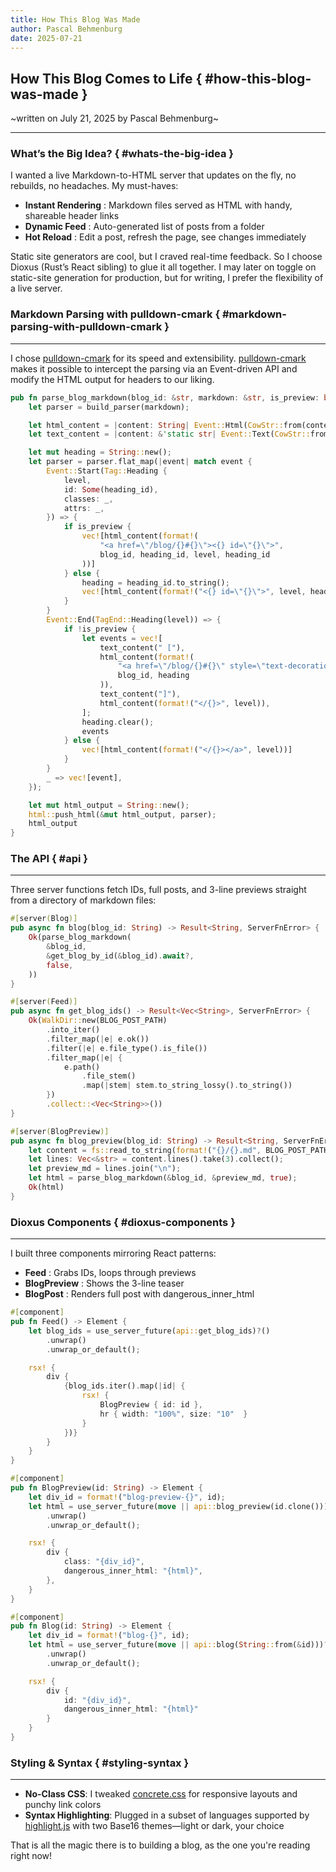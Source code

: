 ```yaml
---
title: How This Blog Was Made
author: Pascal Behmenburg
date: 2025-07-21
---
```

## How This Blog Comes to Life { #how-this-blog-was-made }

~written on July 21, 2025 by Pascal Behmenburg~

---

### What’s the Big Idea? { #whats-the-big-idea }

I wanted a live Markdown-to-HTML server that updates on the fly, no rebuilds, no headaches. My must-haves:

- **Instant Rendering**
  : Markdown files served as HTML with handy, shareable header links
- **Dynamic Feed**
  : Auto-generated list of posts from a folder
- **Hot Reload**
  : Edit a post, refresh the page, see changes immediately

Static site generators are cool, but I craved real-time feedback. So I choose Dioxus (Rust’s React sibling) to glue it all together.
I may later on toggle on static-site generation for production, but for writing, I prefer the flexibility of a live server.

### Markdown Parsing with pulldown-cmark { #markdown-parsing-with-pulldown-cmark }
---

I chose [pulldown-cmark](https://github.com/pulldown-cmark/pulldown-cmark) for its speed and extensibility. [pulldown-cmark](https://github.com/pulldown-cmark/pulldown-cmark) makes it possible to intercept the parsing via an Event-driven API and modify the HTML output for headers to our liking.

```rs
pub fn parse_blog_markdown(blog_id: &str, markdown: &str, is_preview: bool) -> String {
    let parser = build_parser(markdown);

    let html_content = |content: String| Event::Html(CowStr::from(content));
    let text_content = |content: &'static str| Event::Text(CowStr::from(content));

    let mut heading = String::new();
    let parser = parser.flat_map(|event| match event {
        Event::Start(Tag::Heading {
            level,
            id: Some(heading_id),
            classes: _,
            attrs: _,
        }) => {
            if is_preview {
                vec![html_content(format!(
                    "<a href=\"/blog/{}#{}\"><{} id=\"{}\">",
                    blog_id, heading_id, level, heading_id
                ))]
            } else {
                heading = heading_id.to_string();
                vec![html_content(format!("<{} id=\"{}\">", level, heading_id))]
            }
        }
        Event::End(TagEnd::Heading(level)) => {
            if !is_preview {
                let events = vec![
                    text_content(" ["),
                    html_content(format!(
                        "<a href=\"/blog/{}#{}\" style=\"text-decoration: none;\">#</a>",
                        blog_id, heading
                    )),
                    text_content("]"),
                    html_content(format!("</{}>", level)),
                ];
                heading.clear();
                events
            } else {
                vec![html_content(format!("</{}></a>", level))]
            }
        }
        _ => vec![event],
    });

    let mut html_output = String::new();
    html::push_html(&mut html_output, parser);
    html_output
}
```

### The API { #api }
---

Three server functions fetch IDs, full posts, and 3-line previews straight from a directory of markdown files:

```rs
#[server(Blog)]
pub async fn blog(blog_id: String) -> Result<String, ServerFnError> {
    Ok(parse_blog_markdown(
        &blog_id,
        &get_blog_by_id(&blog_id).await?,
        false,
    ))
}

#[server(Feed)]
pub async fn get_blog_ids() -> Result<Vec<String>, ServerFnError> {
    Ok(WalkDir::new(BLOG_POST_PATH)
        .into_iter()
        .filter_map(|e| e.ok())
        .filter(|e| e.file_type().is_file())
        .filter_map(|e| {
            e.path()
                .file_stem()
                .map(|stem| stem.to_string_lossy().to_string())
        })
        .collect::<Vec<String>>())
}

#[server(BlogPreview)]
pub async fn blog_preview(blog_id: String) -> Result<String, ServerFnError> {
    let content = fs::read_to_string(format!("{}/{}.md", BLOG_POST_PATH, blog_id))?;
    let lines: Vec<&str> = content.lines().take(3).collect();
    let preview_md = lines.join("\n");
    let html = parse_blog_markdown(&blog_id, &preview_md, true);
    Ok(html)
}
```

### Dioxus Components { #dioxus-components }
---

I built three components mirroring React patterns:

- **Feed**
  : Grabs IDs, loops through previews
- **BlogPreview**
  : Shows the 3-line teaser
- **BlogPost**
  : Renders full post with dangerous_inner_html

```rs
#[component]
pub fn Feed() -> Element {
    let blog_ids = use_server_future(api::get_blog_ids)?()
        .unwrap()
        .unwrap_or_default();

    rsx! {
        div {
            {blog_ids.iter().map(|id| {
                rsx! {
                    BlogPreview { id: id },
                    hr { width: "100%", size: "10"  }
                }
            })}
        }
    }
}

#[component]
pub fn BlogPreview(id: String) -> Element {
    let div_id = format!("blog-preview-{}", id);
    let html = use_server_future(move || api::blog_preview(id.clone()))?()
        .unwrap()
        .unwrap_or_default();

    rsx! {
        div {
            class: "{div_id}",
            dangerous_inner_html: "{html}",
        },
    }
}

#[component]
pub fn Blog(id: String) -> Element {
    let div_id = format!("blog-{}", id);
    let html = use_server_future(move || api::blog(String::from(&id)))?()
        .unwrap()
        .unwrap_or_default();

    rsx! {
        div {
            id: "{div_id}",
            dangerous_inner_html: "{html}"
        }
    }
}
```

### Styling & Syntax { #styling-syntax }
---

* **No-Class CSS**: I tweaked [concrete.css](https://concrete.style/) for responsive layouts and punchy link colors
* **Syntax Highlighting**: Plugged in a subset of languages supported by [highlight.js](https://highlightjs.org/) with two Base16 themes—light or dark, your choice

That is all the magic there is to building a blog, as the one you're reading right now!
